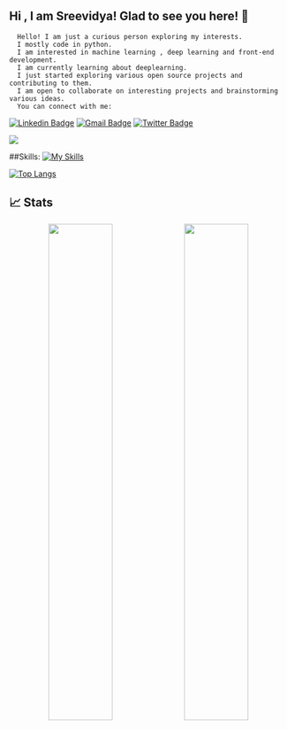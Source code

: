 ## Hi , I am Sreevidya! Glad to see you here! 👋


      Hello! I am just a curious person exploring my interests.
      I mostly code in python.
      I am interested in machine learning , deep learning and front-end development.
      I am currently learning about deeplearning.
      I just started exploring various open source projects and contributing to them.
      I am open to collaborate on interesting projects and brainstorming various ideas. 
      You can connect with me: 
 
[![Linkedin Badge](https://skillicons.dev/icons?i=linkedin)](https://www.linkedin.com/in/sreevidya-bagareddygari/)
[![Gmail Badge](https://skillicons.dev/icons?i=gmail)](mailto:sreevidya811@gmail.com)
[![Twitter Badge](https://skillicons.dev/icons?i=twitter)](https://www.twitter.com/in/sreevidya181/)


<img src="https://activity-graph.herokuapp.com/graph?username=Sreevidya181&bg_color=0f2d3d&color=1cadfb&line=1cadfb&point=1cadfb&area=true&hide_border=true">


##Skills:
[![My Skills](https://skillicons.dev/icons?i=c,cpp,css,flask,git,html,css,md,opencv,p5js,py,pytorch,sklearn,vscode)](https://skillicons.dev)

[![Top Langs](https://github-readme-stats.vercel.app/api/top-langs/?username=Sreevidya181&layout=compact)](https://github.com/Sreevidya181/github-readme-stats)


## 📈 Stats
<p align="center">
	
  <img width="48%" src="https://github-readme-stats.vercel.app/api?username=Sreevidya181&show_icons=true&theme=tokyonight" />
  <img width="48%" src="https://github-readme-streak-stats.herokuapp.com/?user=Sreevidya181&theme=tokyonight" />
</p>
